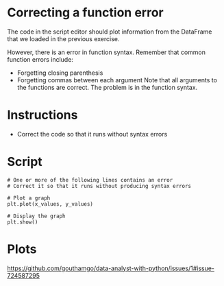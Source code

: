 # Correcting a function error
The code in the script editor should plot information from the DataFrame that we loaded in the previous exercise.

However, there is an error in function syntax. Remember that common function errors include:

- Forgetting closing parenthesis
- Forgetting commas between each argument
Note that all arguments to the functions are correct. The problem is in the function syntax.

# Instructions

- Correct the code so that it runs without syntax errors

# Script
```
# One or more of the following lines contains an error
# Correct it so that it runs without producing syntax errors

# Plot a graph
plt.plot(x_values, y_values)

# Display the graph
plt.show()
```
# Plots
https://github.com/gouthamgo/data-analyst-with-python/issues/1#issue-724587295
